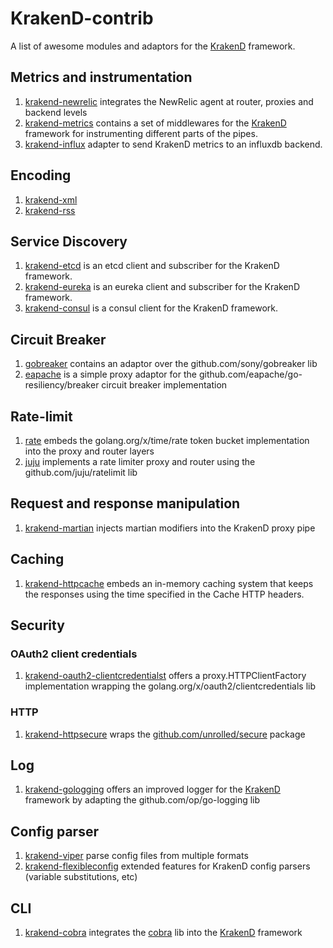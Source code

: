 # KrakenD-contrib

A list of awesome modules and adaptors for the [KrakenD](https://github.com/devopsfaith/krakend) framework.

## Metrics and instrumentation

1. [krakend-newrelic](https://github.com/devopsfaith/krakend-newrelic) integrates the NewRelic agent at router, proxies and backend levels
2. [krakend-metrics](https://github.com/devopsfaith/krakend-metrics) contains a set of middlewares for the [KrakenD](https://github.com/devopsfaith/krakend) framework for instrumenting different parts of the pipes.
3. [krakend-influx](https://github.com/devopsfaith/krakend-influx) adapter to send KrakenD metrics to an influxdb backend.

## Encoding

1. [krakend-xml](https://github.com/devopsfaith/krakend-xml)
2. [krakend-rss](https://github.com/devopsfaith/krakend-rss)

## Service Discovery

1. [krakend-etcd](https://github.com/devopsfaith/krakend-etcd) is an etcd client and subscriber for the KrakenD framework.
2. [krakend-eureka](https://github.com/joaoqalves/krakend-eureka) is an eureka client and subscriber for the KrakenD framework.
3. [krakend-consul](https://github.com/devopsfaith/krakend-consul) is a consul client for the KrakenD framework.

## Circuit Breaker

1. [gobreaker](https://github.com/devopsfaith/krakend-circuitbreaker/tree/master/gobreaker) contains an adaptor over the github.com/sony/gobreaker lib
2. [eapache](https://github.com/devopsfaith/krakend-circuitbreaker/tree/master/eapache) is a simple proxy adaptor for the github.com/eapache/go-resiliency/breaker circuit breaker implementation

## Rate-limit

1. [rate](https://github.com/devopsfaith/krakend-ratelimit/tree/master/rate) embeds the golang.org/x/time/rate token bucket implementation into the proxy and router layers
2. [juju](https://github.com/devopsfaith/krakend-ratelimit/tree/master/juju) implements a rate limiter proxy and router using the github.com/juju/ratelimit lib

## Request and response manipulation

1. [krakend-martian](https://github.com/devopsfaith/krakend-martian) injects martian modifiers into the KrakenD proxy pipe

## Caching

1. [krakend-httpcache](https://github.com/devopsfaith/krakend-httpcache) embeds an in-memory caching system that keeps the responses using the time specified in the Cache HTTP headers.

## Security

### OAuth2 client credentials

1. [krakend-oauth2-clientcredentialst](https://github.com/devopsfaith/krakend-oauth2-clientcredentials) offers a proxy.HTTPClientFactory implementation wrapping the golang.org/x/oauth2/clientcredentials lib

### HTTP

1. [krakend-httpsecure](https://github.com/devopsfaith/krakend-httpsecure) wraps the [github.com/unrolled/secure](http://github.com/unrolled/secure) package

## Log

1. [krakend-gologging](https://github.com/devopsfaith/krakend-gologging) offers an improved logger for the [KrakenD](https://github.com/devopsfaith/krakend) framework by adapting the github.com/op/go-logging lib

## Config parser

1. [krakend-viper](https://github.com/devopsfaith/krakend-viper) parse config files from multiple formats
2. [krakend-flexibleconfig](https://github.com/devopsfaith/krakend-flexibleconfig) extended features for KrakenD config parsers (variable substitutions, etc)

## CLI

1. [krakend-cobra](https://github.com/devopsfaith/krakend-cobra) integrates the [cobra](github.com/spf13/cobra) lib into the [KrakenD](https://github.com/devopsfaith/krakend) framework
